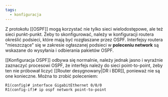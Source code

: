 ```yaml
---
tags:
  - konfiguracja
---
```

Z protokołu [[OSPF]] mogą korzystać nie tylko sieci wielodostępowe, ale też sieci punkt-punkt. Żeby to skonfigurować, należy w konfiguracji routera określić podsieci, które mają być rozgłaszane przez OSPF. Interfejsy routera "mieszczące" się w zakresie ogłaszanej podsieci w **poleceniu network** są wskazane do wysyłania i odbierania pakietów OSPF.

[[Konfiguracja OSPF]] odbywa się normalnie, należy jednak jasno i wyraźnie zaznaczyć procesowi OSPF, że interfejs należy do sieci point-to-point, żeby ten nie próbował liczyć [[Router desygnowany|DR i BDR]], ponieważ nie są one konieczne. Można to zrobić poleceniem:

```
R1(config)# interface GigabitEthernet 0/0/0
R1(config-if)# ip ospf network point-to-point
```

